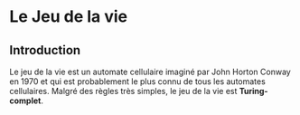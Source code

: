 # Le Jeu de la vie

## Introduction

Le jeu de la vie est un automate cellulaire imaginé par John Horton Conway en 1970 et qui est probablement le plus connu de tous les automates cellulaires. Malgré des règles très simples, le jeu de la vie est **Turing-complet**. 
